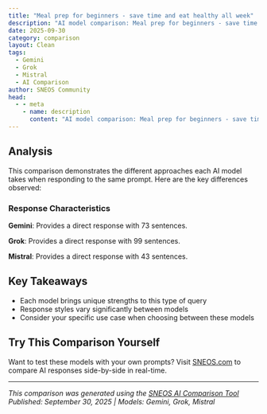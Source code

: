 ```yaml
---
title: "Meal prep for beginners - save time and eat healthy all week"
description: "AI model comparison: Meal prep for beginners - save time and eat healthy all week..."
date: 2025-09-30
category: comparison
layout: Clean
tags:
  - Gemini
  - Grok
  - Mistral
  - AI Comparison
author: SNEOS Community
head:
  - - meta
    - name: description
      content: "AI model comparison: Meal prep for beginners - save time and eat healthy all week..."
---
```


<ChatComparison
  title="Meal prep for beginners - save time and eat healthy all week"
  prompt="Meal prep for beginners - save time and eat healthy all week"
  :responses='{
    "Gemini": "## Meal Prep for Beginners: Save Time and Eat Healthy All Week!\n\nThis guide will help you get started with meal prepping, even if you\u0027ve never done it before. We\u0027ll focus on simple, versatile recipes and practical tips to make the process as easy and enjoyable as possible.\n\n**1. Start Small \u0026 Plan Ahead:**\n\n*   **Don\u0027t Overwhelm Yourself:** Begin with prepping just 1-2 meals or ingredients for the week.  Maybe just lunches, or just prepping chicken for dinner.\n*   **Choose Your Meals:** Decide what meals you want to prep. Consider your schedule and what you enjoy eating. Look for recipes that are:\n    *   **Scalable:** Easy to multiply the recipe to make larger batches.\n    *   **Versatile:** Can be used in multiple meals.\n    *   **Freezable:** Can be frozen for longer storage.\n*   **Create a Shopping List:**  Based on your chosen recipes, make a detailed shopping list. This will save you time and prevent impulse buys.\n*   **Set a Prep Day:** Designate a specific day and time each week for your meal prepping. Sunday is a popular choice.\n\n**2.  Simple \u0026 Versatile Recipe Ideas:**\n\nHere are some beginner-friendly recipes that are easy to scale and customize:\n\n*   **Roasted Chicken \u0026 Vegetables:**\n    *   **Chicken:** Roast a whole chicken or buy chicken breasts and thighs. Season with salt, pepper, garlic powder, and paprika.\n    *   **Vegetables:** Roast a mix of your favorite veggies like broccoli, Brussels sprouts, carrots, sweet potatoes, onions, and peppers. Toss with olive oil, salt, pepper, and herbs.\n    *   **Uses:** Chicken can be used in salads, wraps, bowls, or as a main course. Roasted vegetables can be used as a side dish or added to pasta or grain bowls.\n\n*   **Quinoa/Rice Bowls:**\n    *   **Grains:** Cook a large batch of quinoa, brown rice, or farro.\n    *   **Protein:**  Cooked beans (black beans, chickpeas, lentils), grilled chicken or tofu, or hard-boiled eggs.\n    *   **Veggies:**  Chopped raw veggies like cucumbers, tomatoes, bell peppers, and spinach.  You can also add cooked veggies from your roasted batch.\n    *   **Sauce:**  Homemade or store-bought vinaigrette, hummus, salsa, or yogurt-based dressing.\n    *   **Uses:**  Customizable bowls for lunch or dinner.\n\n*   **Overnight Oats:**\n    *   **Ingredients:** Rolled oats, milk (dairy or non-dairy), chia seeds, yogurt (optional), sweetener (maple syrup, honey, or fruit), and toppings (fruit, nuts, seeds).\n    *   **Instructions:** Combine all ingredients in a jar or container and refrigerate overnight.  Grab and go in the morning!\n\n*   **Egg Muffins/Frittatas:**\n    *   **Ingredients:** Eggs, your favorite vegetables (spinach, mushrooms, peppers, onions), cheese (optional), and seasonings.\n    *   **Instructions:** Whisk eggs, add vegetables and cheese, pour into muffin tins or a baking dish, and bake.\n    *   **Uses:**  Quick and easy breakfasts or snacks.\n\n*   **Soup/Chili:**\n    *   **Recipe:**  Choose a simple soup or chili recipe with beans, lentils, vegetables, and broth.\n    *   **Uses:**  Lunch or dinner, especially good for colder months.  Freezes well!\n\n**3.  Practical Meal Prep Tips:**\n\n*   **Invest in Good Containers:**  Choose airtight containers that are microwave and freezer-safe. Glass or BPA-free plastic are good options.  Different sizes are helpful.\n*   **Cool Food Properly:**  Let cooked food cool completely before placing it in containers and refrigerating. This prevents bacterial growth.\n*   **Storage Times:**\n    *   Cooked meat, poultry, fish, and cooked vegetables: 3-4 days in the refrigerator.\n    *   Grains (cooked): 4-6 days in the refrigerator.\n    *   Soups and stews: 3-4 days in the refrigerator.\n    *   Most meal prepped items can be frozen for 2-3 months.\n*   **Label and Date Everything:**  Use labels and a marker to write the date on each container. This helps you keep track of how long food has been stored.\n*   **Divide Portions:**  Pre-portion your meals into individual containers for easy grabbing and going.\n*   **Prep Smart:**\n    *   **Multi-task:** While something is baking in the oven, chop vegetables or cook grains.\n    *   **Use Kitchen Gadgets:**  A food processor can quickly chop vegetables, and an Instant Pot can speed up cooking times.\n*   **Don\u0027t Be Afraid to Experiment:** Try new recipes and find what works best for you.\n*   **Make it Enjoyable:** Put on some music, listen to a podcast, or invite a friend to meal prep with you!\n\n**4.  Example Meal Prep Plan (One Week):**\n\nThis is just an example; customize it to your liking!\n\n*   **Meal:** Lunches (5 days)\n*   **Recipe:** Quinoa Bowls with Roasted Chicken \u0026 Vegetables\n    *   **Prep:**\n        *   Roast chicken breasts (or buy pre-cooked).\n        *   Roast a mix of broccoli, bell peppers, and sweet potatoes.\n        *   Cook quinoa.\n        *   Prepare a simple vinaigrette.\n    *   **Assembly:**  Divide quinoa, chicken, roasted vegetables, and vinaigrette into 5 containers.\n\n*   **Meal:** Breakfasts (5 days)\n*   **Recipe:** Overnight Oats\n    *   **Prep:**  Mix rolled oats, milk, chia seeds, yogurt, maple syrup, and berries into 5 jars or containers. Refrigerate overnight.\n\n*   **Ingredient Prep:** Chopped Vegetables (onions, celery, carrots) - Great for adding to stir-fries, soups, or omelets during the week.\n\n**5.  Troubleshooting:**\n\n*   **Food Gets Soggy:** Make sure to store ingredients separately if possible, especially wet ingredients from dry ingredients. Pack dressing on the side for salads.\n*   **Lack of Variety:** Rotate your recipes regularly to avoid boredom. Experiment with different seasonings and sauces.\n*   **Too Much Time:** Start with simpler recipes and gradually add more complex ones as you get more comfortable.\n\n**Key to Success:  Consistency is key!  Even if you only prep a few things each week, it\u0027s better than nothing.  Start small, experiment, and find a system that works for you.**\n",
    "Grok": "Meal prepping is a fantastic way for beginners to save time, reduce stress, and eat healthier throughout the week. By dedicating a few hours to planning and cooking, you can have nutritious meals ready to go. Below is a step-by-step guide to meal prepping, along with tips, a sample plan, and easy recipes for beginners.\n\n---\n\n### Why Meal Prep?\n- **Saves Time**: Cook once or twice a week instead of daily.\n- **Saves Money**: Buying in bulk and reducing food waste cuts costs.\n- **Healthier Choices**: Avoid impulse eating or takeaways by having balanced meals ready.\n- **Reduces Stress**: No last-minute \u201Cwhat\u2019s for dinner?\u201D decisions.\n\n---\n\n### Step-by-Step Guide to Meal Prepping for Beginners\n1. **Plan Your Week**\n   - Decide how many meals you want to prep (e.g., breakfasts, lunches, dinners, snacks).\n   - Pick simple recipes with overlap in ingredients to save on shopping and prep time.\n   - Check your schedule\u2014are there days you won\u2019t need prepped meals?\n   - Aim for balanced meals: protein, carbs, healthy fats, and vegetables.\n\n2. **Make a Shopping List**\n   - List ingredients for your chosen recipes.\n   - Include pantry staples (rice, pasta, spices, oils) if you\u2019re low.\n   - Buy in bulk for cost savings (e.g., chicken breasts, grains, frozen veggies).\n\n3. **Set Aside Time**\n   - Choose 1-2 days a week for prepping (e.g., Sunday and Wednesday).\n   - Start with 2-3 hours until you get the hang of it.\n\n4. **Prep and Cook**\n   - Wash, chop, and measure ingredients ahead of time.\n   - Cook in bulk: roast veggies, grill proteins, boil grains or pasta.\n   - Use multitasking\u2014cook rice while roasting chicken, for example.\n\n5. **Store Meals Properly**\n   - Use airtight containers to keep food fresh.\n   - Portion meals into single servings for grab-and-go convenience.\n   - Label containers with the meal and date if needed.\n   - Refrigerate meals for 3-5 days; freeze anything you won\u2019t eat within that time.\n\n6. **Reheat and Enjoy**\n   - Reheat meals in the microwave or on the stovetop.\n   - Add fresh elements (like dressings or avocado) at the last minute to avoid sogginess.\n\n---\n\n### Tips for Success\n- **Start Small**: If you\u2019re new, prep just 2-3 meals for a few days to avoid overwhelm.\n- **Invest in Containers**: Get a set of glass or BPA-free plastic containers in various sizes for meals and snacks.\n- **Batch Cook Basics**: Prepare large portions of versatile ingredients like rice, quinoa, or grilled chicken that can be used in multiple meals.\n- **Mix It Up**: Vary flavors and textures weekly to prevent boredom.\n- **Use Freezer-Friendly Recipes**: Soups, stews, and casseroles freeze well for longer storage.\n- **Keep Snacks Handy**: Prep cut veggies, fruit, or hard-boiled eggs for quick bites.\n\n---\n\n### Sample Weekly Meal Prep Plan (5 Days)\nThis plan focuses on simple, nutrient-dense meals for breakfast, lunch, and dinner. Adjust portions based on your needs.\n\n**Breakfast: Overnight Oats (5 servings)**\n- Prep Time: 10 minutes\n- Ingredients (per serving):\n  - \u00BD cup rolled oats\n  - \u00BE cup milk (or almond milk)\n  - 1 tbsp chia seeds\n  - 1 tsp honey or maple syrup\n  - Toppings: berries, nuts (add before eating)\n- Instructions: Mix oats, milk, chia seeds, and sweetener in a jar or container. Make 5 jars, seal, and refrigerate. Add toppings when ready to eat.\n\n**Lunch: Chicken \u0026 Quinoa Salad Bowls (5 servings)**\n- Prep Time: 40 minutes\n- Ingredients:\n  - 1.5 lbs chicken breast (grilled or baked, seasoned with salt, pepper, garlic powder)\n  - 2 cups quinoa (cooked)\n  - 1 bag mixed greens or spinach\n  - 2 cups cherry tomatoes (halved)\n  - 1 cucumber (sliced)\n  - Dressing: olive oil, lemon juice, salt, pepper (store separately)\n- Instructions: Cook chicken and quinoa. Divide ingredients into 5 containers (quinoa as base, then greens, veggies, and chicken on top). Store dressing in small containers to add later.\n\n**Dinner: Turkey \u0026 Veggie Stir-Fry with Rice (5 servings)**\n- Prep Time: 30 minutes\n- Ingredients:\n  - 1.5 lbs ground turkey (or chicken)\n  - 2 bell peppers (sliced)\n  - 1 zucchini (sliced)\n  - 1 bag frozen broccoli (or fresh)\n  - 3 cups cooked brown rice\n  - Soy sauce or tamari, garlic, ginger (to taste)\n- Instructions: Cook rice. In a large pan, cook turkey with seasoning, then add veggies and cook until tender. Divide rice and stir-fry into 5 containers.\n\n**Snacks (Prep 5 portions each)**\n- Cut carrots, celery, and cucumber with hummus (store in small containers).\n- Hard-boiled eggs (boil 10, store in fridge).\n- Apple slices with peanut butter (store peanut butter separately to avoid soggy apples).\n\n**Total Prep Time**: ~2 hours\n**Storage**: Refrigerate breakfast, lunch, and dinner containers for up to 5 days. Freeze extra portions of stir-fry if needed.\n\n---\n\n### Easy Beginner Recipes for Meal Prep\nHere are a few more simple, versatile recipes to try.\n\n**1. Baked Chicken \u0026 Sweet Potatoes**\n- Ingredients: Chicken thighs (4-6), 2-3 sweet potatoes (cubed), olive oil, salt, pepper, paprika.\n- Instructions: Preheat oven to 400\u00B0F (200\u00B0C). Toss chicken and sweet potatoes in oil and spices. Bake for 35-40 minutes until chicken is cooked (165\u00B0F/74\u00B0C internal temp). Divide into containers with a side of steamed greens.\n\n**2. Vegetarian Chickpea \u0026 Veggie Bowls**\n- Ingredients: 2 cans chickpeas (rinsed), 2 cups cooked rice, 1 red onion (sliced), 2 cups broccoli, olive oil, cumin, garlic powder.\n- Instructions: Roast chickpeas, onion, and broccoli at 400\u00B0F (200\u00B0C) for 25 minutes with oil and spices. Divide rice and roasted mix into containers. Add a dollop of yogurt or tahini before eating.\n\n**3. Breakfast Egg Muffins**\n- Ingredients: 8 eggs, 1 cup spinach (chopped), \u00BD cup shredded cheese, \u00BD bell pepper (diced), salt, pepper.\n- Instructions: Preheat oven to 375\u00B0F (190\u00B0C). Whisk eggs, mix in veggies and cheese. Pour into a greased muffin tin (makes ~12). Bake for 20 minutes. Store in fridge; reheat 30 seconds in microwave.\n\n---\n\n### How to Stay Motivated\n- **Track Your Savings**: Notice how much time and money you save by avoiding takeout.\n- **Experiment with Flavors**: Try new spices, sauces, or cuisines to keep things exciting.\n- **Involve Others**: Meal prep with a friend or family member to make it fun.\n- **Celebrate Wins**: Acknowledge the convenience of grabbing a healthy meal when you\u2019re busy.\n\n---\n\n### Common Mistakes to Avoid\n- **Overcomplicating Recipes**: Stick to simple meals with minimal ingredients at first.\n- **Not Storing Properly**: Use airtight containers to avoid spoilage.\n- **Prepping Too Much**: Start with a few days\u2019 worth of meals until you know what works for you.\n- **Ignoring Variety**: Eating the same meal daily can lead to boredom\u2014rotate proteins, grains, or veggies.\n\n---\n\n### Grocery List for Sample Plan\n**Proteins**: Chicken breast (1.5 lbs), ground turkey (1.5 lbs), eggs (dozen)\n**Grains**: Quinoa (2 cups dry), brown rice (3 cups dry), rolled oats (2.5 cups)\n**Veggies**: Mixed greens, cherry tomatoes, cucumber, bell peppers, zucchini, broccoli, carrots, celery\n**Fruits**: Berries (for oats), apples\n**Pantry**: Chia seeds, honey, olive oil, soy sauce, hummus, peanut butter, spices (salt, pepper, garlic powder, ginger, cumin)\n**Dairy/Alternatives**: Milk or almond milk, cheese (for egg muffins if desired)\n\n---\n\nMeal prepping is a skill that gets easier with practice. Start with this beginner-friendly plan, adjust to your tastes, and enjoy the benefits of stress-free, healthy eating all week! If you have dietary restrictions or specific goals (e.g., weight loss, muscle gain), let me know, and I can tailor a plan for you. What\u2019s your first meal prep idea? \uD83D\uDE0A",
    "Mistral": "Meal prepping is a fantastic way to save time, eat healthily, and stay organized throughout the week. Here are some steps and tips to help beginners get started:\n\n### 1. Plan Your Meals\n- **Choose Recipes:** Select a variety of recipes that you enjoy and that fit your dietary needs.\n- **Create a Grocery List:** Make a list of all the ingredients you need for the week.\n- **Consider Variety:** Include a mix of proteins, vegetables, grains, and healthy fats.\n\n### 2. Gather Your Tools\n- **Containers:** Invest in good-quality, reusable containers for storing your meals.\n- **Kitchen Equipment:** Ensure you have essentials like a cutting board, knives, pots, pans, and a slow cooker or Instant Pot if you prefer.\n\n### 3. Schedule Your Prep Time\n- **Dedicate a Day:** Choose a day (usually Sunday) to do your meal prep.\n- **Break It Down:** Divide your prep time into smaller tasks like chopping vegetables, cooking proteins, and assembling meals.\n\n### 4. Prep Your Ingredients\n- **Chop Vegetables:** Cut up all your vegetables for the week.\n- **Cook Proteins:** Grill, bake, or cook your proteins (chicken, fish, tofu, etc.).\n- **Cook Grains:** Prepare grains like rice, quinoa, or pasta.\n\n### 5. Assemble Your Meals\n- **Portion Control:** Divide your meals into individual portions.\n- **Mix and Match:** Create different combinations to keep meals interesting.\n- **Label and Store:** Label your containers with the date and contents, and store them in the fridge or freezer.\n\n### 6. Tips for Success\n- **Start Small:** Begin with just a few meals or snacks to get the hang of it.\n- **Use Leftovers:** Repurpose leftovers into new meals to reduce waste.\n- **Freeze Meals:** Some meals can be frozen for later use, extending their shelf life.\n- **Stay Organized:** Keep a meal prep calendar or use an app to stay on track.\n\n### Sample Meal Prep Plan\n\n#### Breakfast\n- **Overnight Oats:** Mix oats, milk, chia seeds, and your choice of fruits and nuts.\n- **Egg Muffins:** Bake a batch of egg muffins with spinach, cheese, and bacon.\n\n#### Lunch\n- **Mason Jar Salads:** Layer salad ingredients in a jar (dressing at the bottom).\n- **Chicken and Quinoa Bowls:** Cook chicken, quinoa, and roasted vegetables.\n\n#### Dinner\n- **Stir-Fry:** Prep all your vegetables and protein, then cook in batches.\n- **Baked Sweet Potatoes:** Bake a batch of sweet potatoes to pair with various toppings.\n\n#### Snacks\n- **Hummus and Veggies:** Prep a batch of hummus and cut up veggies.\n- **Energy Bites:** Mix oats, peanut butter, honey, and chocolate chips.\n\n### Example Recipes\n\n#### Overnight Oats\n- **Ingredients:** 1/2 cup oats, 1/2 cup milk, 1 tbsp chia seeds, 1 tbsp honey, 1/2 cup mixed berries.\n- **Instructions:** Combine all ingredients in a jar, mix well, and refrigerate overnight.\n\n#### Chicken and Quinoa Bowls\n- **Ingredients:** 2 chicken breasts, 1 cup quinoa, 2 cups mixed vegetables (bell peppers, broccoli, carrots).\n- **Instructions:** Cook chicken and quinoa separately. Roast vegetables in the oven. Assemble in containers.\n\n#### Mason Jar Salads\n- **Ingredients:** 2 tbsp dressing, 1/2 cup cherry tomatoes, 1/2 cup cucumber, 1/2 cup chickpeas, 1 cup mixed greens.\n- **Instructions:** Layer ingredients in a jar, starting with dressing at the bottom.\n\n### Final Thoughts\nMeal prepping can seem daunting at first, but with a bit of planning and practice, it can become a seamless part of your weekly routine. Start small, stay organized, and enjoy the benefits of healthy, homemade meals all week long."
  }'
  published-date="22:46"
/>

## Analysis

This comparison demonstrates the different approaches each AI model takes when responding to the same prompt. Here are the key differences observed:

### Response Characteristics

**Gemini**: Provides a direct response with 73 sentences. 

**Grok**: Provides a direct response with 99 sentences. 

**Mistral**: Provides a direct response with 43 sentences. 

## Key Takeaways

- Each model brings unique strengths to this type of query
- Response styles vary significantly between models
- Consider your specific use case when choosing between these models

## Try This Comparison Yourself

Want to test these models with your own prompts? Visit [SNEOS.com](https://sneos.com) to compare AI responses side-by-side in real-time.

---

*This comparison was generated using the [SNEOS AI Comparison Tool](https://sneos.com)*
*Published: September 30, 2025 | Models: Gemini, Grok, Mistral*
